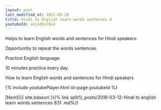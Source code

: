 ```yaml
---
layout: post
last_modified_at: 2021-03-29
title: Hindi to English learn words sentences 8 
youtubeId: anj4Z8xCOx4
---
```

 
 
Helps to learn English words and sentences for Hindi speakers.

Opportunitiy to repeat the words sentences. 

Practice English language. 
 
10 minutes practice every day. 
 
How to learn English words and sentences for Hindi speakers 
 
{% include youtubePlayer.html id=page.youtubeId %}
 
 
[Next]({{ site.baseurl }}{% link  split1/_posts/2016-03-12-Hindi to english learn words sentences 831 .md%})
 
